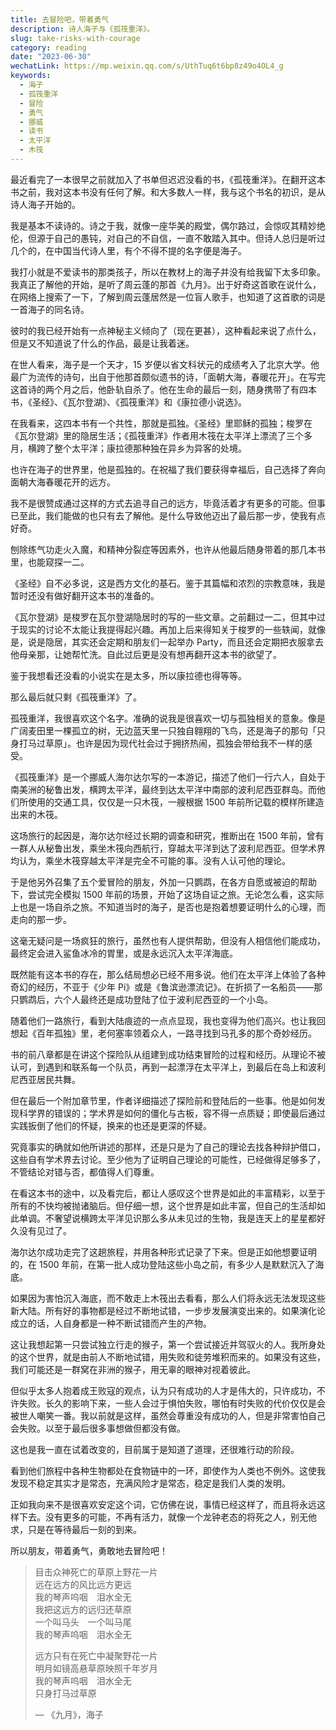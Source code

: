 ```yaml
---
title: 去冒险吧，带着勇气
description: 诗人海子与《孤筏重洋》。
slug: take-risks-with-courage
category: reading
date: "2023-06-30"
wechatLink: https://mp.weixin.qq.com/s/UthTuq6t6bp8z49o4OL4_g
keywords:
  - 海子
  - 孤筏重洋
  - 冒险
  - 勇气
  - 挪威
  - 读书
  - 太平洋
  - 木筏
---
```


最近看完了一本很早之前就加入了书单但迟迟没看的书，《孤筏重洋》。在翻开这本书之前，我对这本书没有任何了解。和大多数人一样，我与这个书名的初识，是从诗人海子开始的。

我是基本不读诗的。诗之于我，就像一座华美的殿堂，偶尔路过，会惊叹其精妙绝伦，但源于自己的愚钝，对自己的不自信，一直不敢踏入其中。但诗人总归是听过几个的，在中国当代诗人里，有个不得不提的名字便是海子。

我打小就是不爱读书的那类孩子，所以在教材上的海子并没有给我留下太多印象。我真正了解他的开始，是听了周云蓬的那首《九月》。出于好奇这首歌在说什么，在网络上搜索了一下，了解到周云蓬居然是一位盲人歌手，也知道了这首歌的词是一首海子的同名诗。

彼时的我已经开始有一点神秘主义倾向了（现在更甚），这种看起来说了点什么，但是又不知道说了什么的作品，最是让我着迷。

在世人看来，海子是一个天才，15 岁便以省文科状元的成绩考入了北京大学。他最广为流传的诗句，出自于他那首颇似遗书的诗，「面朝大海，春暖花开」。在写完这首诗的两个月之后，他卧轨自杀了。他在生命的最后一刻，随身携带了有四本书，《圣经》、《瓦尔登湖》、《孤筏重洋》和《康拉德小说选》。

在我看来，这四本书有一个共性，那就是孤独。《圣经》里耶稣的孤独；梭罗在《瓦尔登湖》里的隐居生活；《孤筏重洋》作者用木筏在太平洋上漂流了三个多月，横跨了整个太平洋；康拉德那种独在异乡为异客的处境。

也许在海子的世界里，他是孤独的。在祝福了我们要获得幸福后，自己选择了奔向面朝大海春暖花开的远方。

我不是很赞成通过这样的方式去追寻自己的远方，毕竟活着才有更多的可能。但事已至此，我们能做的也只有去了解他。是什么导致他迈出了最后那一步，使我有点好奇。

刨除练气功走火入魔，和精神分裂症等因素外，也许从他最后随身带着的那几本书里，也能窥探一二。

《圣经》自不必多说，这是西方文化的基石。鉴于其篇幅和浓烈的宗教意味，我是暂时还没有做好翻开这本书的准备的。

《瓦尔登湖》是梭罗在瓦尔登湖隐居时的写的一些文章。之前翻过一二，但其中过于现实的讨论不太能让我提得起兴趣。再加上后来得知关于梭罗的一些轶闻，就像是，说是隐居，其实还会定期和朋友们一起举办 Party，而且还会定期把衣服拿去他母亲那，让她帮忙洗。自此过后更是没有想再翻开这本书的欲望了。

鉴于我想看还没看的小说实在是太多，所以康拉德也得等等。

那么最后就只剩《孤筏重洋》了。

孤筏重洋，我很喜欢这个名字。准确的说我是很喜欢一切与孤独相关的意象。像是广阔麦田里一棵孤立的树，无边蓝天里一只独自翱翔的飞鸟，还是海子的那句「只身打马过草原」。也许是因为现代社会过于拥挤热闹，孤独会带给我不一样的感受。

《孤筏重洋》是一个挪威人海尔达尔写的一本游记，描述了他们一行六人，自处于南美洲的秘鲁出发，横跨太平洋，最终到达太平洋中南部的波利尼西亚群岛。而他们所使用的交通工具，仅仅是一只木筏，一艘根据 1500 年前所记载的模样所建造出来的木筏。

这场旅行的起因是，海尔达尔经过长期的调查和研究，推断出在 1500 年前，曾有一群人从秘鲁出发，乘坐木筏向西航行，穿越太平洋到达了波利尼西亚。但学术界均认为，乘坐木筏穿越太平洋是完全不可能的事。没有人认可他的理论。

于是他另外召集了五个爱冒险的朋友，外加一只鹦鹉，在各方自愿或被迫的帮助下，尝试完全模拟 1500 年前的场景，开始了这场自证之旅。无论怎么看，这实际上也是一场自杀之旅。不知道当时的海子，是否也是抱着想要证明什么的心理，而走向的那一步。

这毫无疑问是一场疯狂的旅行，虽然也有人提供帮助，但没有人相信他们能成功，最终定会进入鲨鱼冰冷的胃里，或是永远沉入太平洋海底。

既然能有这本书的存在，那么结局想必已经不用多说。他们在太平洋上体验了各种奇幻的经历，不亚于《少年 Pi》或是《鲁滨逊漂流记》。在折损了一名船员——那只鹦鹉后，六个人最终还是成功登陆了位于波利尼西亚的一个小岛。

随着他们一路旅行，看到大陆痕迹的一点点显现，我也变得为他们高兴。也让我回想起《百年孤独》里，老何塞率领着众人，一路寻找到马孔多的那个奇妙经历。

书的前八章都是在讲这个探险队从组建到成功结束冒险的过程和经历。从理论不被认可，到遇到和联系每一个队员，再到一起漂浮在太平洋上，到最后在岛上和波利尼西亚居民共舞。

但在最后一个附加章节里，作者详细描述了探险前和登陆后的一些事。他是如何发现科学界的错误的；学术界是如何的僵化与古板，容不得一点质疑；即使最后通过实践扳倒了他们的怀疑，换来的也还是更深的怀疑。

究竟事实的确就如他所讲述的那样，还是只是为了自己的理论去找各种辩护借口，这些自有学术界去讨论。至少他为了证明自己理论的可能性，已经做得足够多了，不管结论对错与否，都值得人们尊重。

在看这本书的途中，以及看完后，都让人感叹这个世界是如此的丰富精彩，以至于所有的不快均被抛诸脑后。但仔细一想，这个世界是如此丰富，但自己的生活却如此单调。不奢望说横跨太平洋见识那么多从未见过的生物，我是连天上的星星都好久没有见过了。

海尔达尔成功走完了这趟旅程，并用各种形式记录了下来。但是正如他想要证明的，在 1500 年前，在第一批人成功登陆这些小岛之前，有多少人是默默沉入了海底。

如果因为害怕沉入海底，而不敢走上木筏出去看看，那么人们将永远无法发现这些新大陆。所有好的事物都是经过不断地试错，一步步发展演变出来的。如果演化论成立的话，人自身都是一种不断试错而产生的产物。

这让我想起第一只尝试独立行走的猴子，第一个尝试接近并驾驭火的人。我所身处的这个世界，就是由前人不断地试错，用失败和徒劳堆积而来的。如果没有这些，我们可能还是一群窝在非洲的猴子，用无辜的眼神对视着彼此。

但似乎太多人抱着成王败寇的观点，认为只有成功的人才是伟大的，只许成功，不许失败。长久的影响下来，一些人会过于惧怕失败，哪怕有时失败的代价仅仅是会被世人嘲笑一番。我以前就是这样，虽然会尊重没有成功的人，但是非常害怕自己会失败。以至于最后很多事想做但都没有做。

这也是我一直在试着改变的，目前属于是知道了道理，还很难行动的阶段。

看到他们旅程中各种生物都处在食物链中的一环，即使作为人类也不例外。这使我发现不稳定其实才是常态，充满风险才是常态，稳定是我们人类的发明。

正如我向来不是很喜欢安定这个词，它仿佛在说，事情已经这样了，而且将永远这样下去。没有更多的可能，不再有活力，就像一个龙钟老态的将死之人，别无他求，只是在等待最后一刻的到来。

所以朋友，带着勇气，勇敢地去冒险吧！

> 目击众神死亡的草原上野花一片 <br />
> 远在远方的风比远方更远 <br />
> 我的琴声呜咽　泪水全无 <br />
> 我把这远方的远归还草原 <br />
> 一个叫马头　一个叫马尾 <br/>
> 我的琴声呜咽　泪水全无
>
> 远方只有在死亡中凝聚野花一片 <br />
> 明月如镜高悬草原映照千年岁月 <br />
> 我的琴声呜咽　泪水全无 <br />
> 只身打马过草原
>
> — 《九月》，海子

